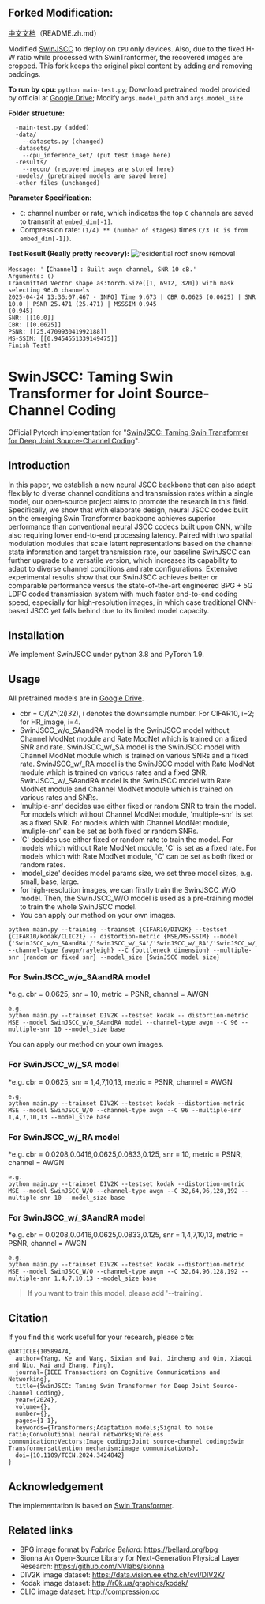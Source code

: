 ## Forked Modification:
[中文文档](README.zh.md)（README.zh.md）

Modified [SwinJSCC](https://github.com/semcomm/SwinJSCC) to deploy on ```CPU``` only devices. Also, due to the fixed H-W ratio while processed with SwinTranformer, the recovered images are cropped. This fork keeps the original pixel content by adding and removing paddings.

<b>To run by cpu:</b> ```python main-test.py```; Download pretrained model provided by official at [Google Drive](https://drive.google.com/drive/folders/1_EouRY4yYvMCtamX2ReBzEd5YBQbyesc?usp=sharing); Modify ```args.model_path``` and ```args.model_size```

<b>Folder structure:</b>
```
  -main-test.py (added)
  -data/
    --datasets.py (changed)
  -datasets/
    --cpu_inference_set/ (put test image here)
  -results/
    --recon/ (recovered images are stored here)
  -models/ (pretrained models are saved here)
  -other files (unchanged)
```

<b>Parameter Specification:</b> 
- ```C```: channel number or rate, which indicates the top ```C``` channels are saved to transmit at ```embed_dim[-1]```.
- Compression rate: ```(1/4) ** (number of stages)``` times ```C/3 (C is from embed_dim[-1])```.

<b>Test Result (Really pretty recovery):</b>
![residential roof snow removal](https://github.com/user-attachments/assets/ae42ebfa-95bc-4320-8c50-d6cbbda92b8f)
```
Message: '【Channel】: Built awgn channel, SNR 10 dB.'
Arguments: ()
Transmitted Vector shape as:torch.Size([1, 6912, 320]) with mask selecting 96.0 channels
2025-04-24 13:36:07,467 - INFO] Time 9.673 | CBR 0.0625 (0.0625) | SNR 10.0 | PSNR 25.471 (25.471) | MSSSIM 0.945 
(0.945)
SNR: [[10.0]]
CBR: [[0.0625]]
PSNR: [[25.470993041992188]]
MS-SSIM: [[0.9454551339149475]]
Finish Test!
```


# SwinJSCC: Taming Swin Transformer for Joint Source-Channel Coding

Official Pytorch implementation for "[SwinJSCC: Taming Swin Transformer for Deep Joint Source-Channel Coding](https://arxiv.org/abs/2308.09361)".

## Introduction

In this paper, we establish a new neural JSCC backbone that can also adapt flexibly to diverse channel conditions and transmission rates within a single model, our open-source project aims to promote the research in this field. Specifically, we show that with elaborate design, neural JSCC codec built on the emerging Swin Transformer backbone achieves superior performance than conventional neural JSCC codecs built upon CNN, while also requiring lower end-to-end processing latency. Paired with two spatial modulation modules that scale latent representations based on the channel state information and target transmission rate, our baseline SwinJSCC can further upgrade to a versatile version, which increases its capability to adapt to diverse channel conditions and rate configurations. Extensive experimental results show that our SwinJSCC achieves better or comparable performance versus the state-of-the-art engineered BPG + 5G LDPC coded transmission system with much faster end-to-end coding speed, especially for high-resolution images, in which case traditional CNN-based JSCC yet falls behind due to its limited model capacity. 

## Installation
We implement SwinJSCC under python 3.8 and PyTorch 1.9. 


## Usage

All pretrained models are in [Google Drive](https://drive.google.com/drive/folders/1_EouRY4yYvMCtamX2ReBzEd5YBQbyesc?usp=sharing).

* cbr = C/(2^(2i)*3*2), i denotes the downsample number. For CIFAR10, i=2; for HR_image, i=4.
* SwinJSCC_w/o_SAandRA model is the SwinJSCC model without Channel ModNet module and Rate ModNet which is trained on a fixed SNR  and rate. SwinJSCC_w/_SA model is the SwinJSCC model with Channel ModNet module which is trained on various SNRs and a fixed rate. SwinJSCC_w/_RA model is the SwinJSCC model with Rate ModNet module which is trained on various rates and a fixed SNR. SwinJSCC_w/_SAandRA model is the SwinJSCC model with Rate ModNet module and Channel ModNet module which is trained on various rates and SNRs.
* 'multiple-snr' decides use either fixed or random SNR to train the model. For models which without Channel ModNet module, 'multiple-snr' is set as a fixed SNR. For models which with Channel ModNet module, 'muliple-snr' can be set as both fixed or random SNRs.
* 'C' decides use either fixed or random rate to train the model. For models which without Rate ModNet module, 'C' is set as a fixed rate. For models which with Rate ModNet module, 'C' can be set as both fixed or random rates.
* 'model_size' decides model params size, we set three model sizes, e.g. small, base, large.
* for high-resolution images, we can firstly train the SwinJSCC_W/O model. Then, the SwinJSCC_W/O model is used as a pre-training model to train the whole SwinJSCC model.
* You can apply our method on your own images.
```
python main.py --training --trainset {CIFAR10/DIV2K} --testset {CIFAR10/kodak/CLIC21} -- distortion-metric {MSE/MS-SSIM} --model {'SwinJSCC_w/o_SAandRA'/'SwinJSCC_w/_SA'/'SwinJSCC_w/_RA'/'SwinJSCC_w/_SAandRA'} --channel-type {awgn/rayleigh} --C {bottleneck dimension} --multiple-snr {random or fixed snr} --model_size {SwinJSCC model size}
```

### For SwinJSCC_w/o_SAandRA model 

*e.g. cbr = 0.0625, snr = 10, metric = PSNR, channel = AWGN

```
e.g.
python main.py --trainset DIV2K --testset kodak -- distortion-metric MSE --model SwinJSCC_w/o_SAandRA model --channel-type awgn --C 96 -- multiple-snr 10 --model_size base
```

You can apply our method on your own images.

### For SwinJSCC_w/_SA model 

*e.g. cbr = 0.0625, snr = 1,4,7,10,13, metric = PSNR, channel = AWGN

```
e.g.
python main.py --trainset DIV2K --testset kodak --distortion-metric MSE --model SwinJSCC_W/O --channel-type awgn --C 96 --multiple-snr 1,4,7,10,13 --model_size base
```
### For SwinJSCC_w/_RA model 
*e.g. cbr = 0.0208,0.0416,0.0625,0.0833,0.125, snr = 10, metric = PSNR, channel = AWGN

```
e.g.
python main.py --trainset DIV2K --testset kodak --distortion-metric MSE --model SwinJSCC_W/O --channel-type awgn --C 32,64,96,128,192 --multiple-snr 10 --model_size base
```

### For SwinJSCC_w/_SAandRA model 
*e.g. cbr = 0.0208,0.0416,0.0625,0.0833,0.125, snr = 1,4,7,10,13, metric = PSNR, channel = AWGN

```
e.g.
python main.py --trainset DIV2K --testset kodak --distortion-metric MSE --model SwinJSCC_W/O --channel-type awgn --C 32,64,96,128,192 --multiple-snr 1,4,7,10,13 --model_size base
```

>If you want to train this model, please add '--training'. 


## Citation

If you find this work useful for your research, please cite:

```
@ARTICLE{10589474,
  author={Yang, Ke and Wang, Sixian and Dai, Jincheng and Qin, Xiaoqi and Niu, Kai and Zhang, Ping},
  journal={IEEE Transactions on Cognitive Communications and Networking}, 
  title={SwinJSCC: Taming Swin Transformer for Deep Joint Source-Channel Coding}, 
  year={2024},
  volume={},
  number={},
  pages={1-1},
  keywords={Transformers;Adaptation models;Signal to noise ratio;Convolutional neural networks;Wireless communication;Vectors;Image coding;Joint source-channel coding;Swin Transformer;attention mechanism;image communications},
  doi={10.1109/TCCN.2024.3424842}
}
```

## Acknowledgement
The implementation is based on [Swin Transformer](https://github.com/microsoft/Swin-Transformer).

## Related links
* BPG image format by _Fabrice Bellard_: https://bellard.org/bpg
* Sionna An Open-Source Library for Next-Generation Physical Layer Research: https://github.com/NVlabs/sionna
* DIV2K image dataset: https://data.vision.ee.ethz.ch/cvl/DIV2K/
* Kodak image dataset: http://r0k.us/graphics/kodak/
* CLIC image dataset:  http://compression.cc

